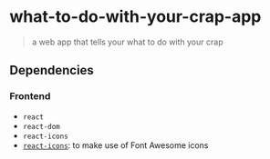 # what-to-do-with-your-crap-app
> a web app that tells your what to do with your crap

## Dependencies
### Frontend
* `react`
* `react-dom`
* `react-icons`
* [`react-icons`](https://www.npmjs.com/package/react-icons): to make use of Font Awesome icons




